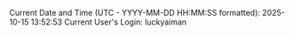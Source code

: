 Current Date and Time (UTC - YYYY-MM-DD HH:MM:SS formatted): 2025-10-15 13:52:53
Current User's Login: luckyaiman
